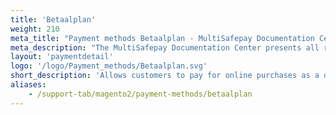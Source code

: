 ```yaml
---
title: 'Betaalplan'
weight: 210
meta_title: "Payment methods Betaalplan - MultiSafepay Documentation Center"
meta_description: "The MultiSafepay Documentation Center presents all relevant information about our Plugins and API. You can also find support pages for Payment Methods, Tools and General Questions as well as the contact details of our Support and Integration Teams."
layout: 'paymentdetail'
logo: '/logo/Payment_methods/Betaalplan.svg' 
short_description: 'Allows customers to pay for online purchases as a one-off post-payment or in monthly installments.'
aliases:
    - /support-tab/magento2/payment-methods/betaalplan
---
```

